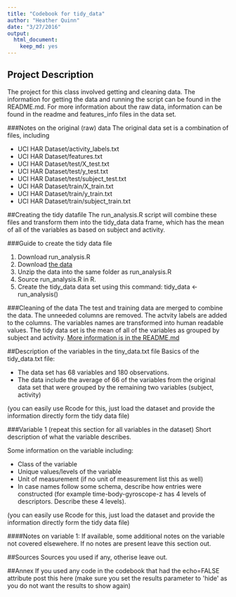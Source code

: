 ```yaml
---
title: "Codebook for tidy_data"
author: "Heather Quinn"
date: "3/27/2016"
output:
  html_document:
    keep_md: yes
---
```


## Project Description
The project for this class involved getting and cleaning data.  The information for getting the data and running the script can be found in the README.md.  For more information about the raw data, information can be found in the readme and features_info files in the data set.

###Notes on the original (raw) data 
The original data set is a combination of files, including 
* UCI HAR Dataset/activity_labels.txt
* UCI HAR Dataset/features.txt
* UCI HAR Dataset/test/X_test.txt
* UCI HAR Dataset/test/y_test.txt
* UCI HAR Dataset/test/subject_test.txt
* UCI HAR Dataset/train/X_train.txt
* UCI HAR Dataset/train/y_train.txt
* UCI HAR Dataset/train/subject_train.txt

##Creating the tidy datafile
The run_analysis.R script will combine these files and transform them into the tidy_data data frame, which has the mean of all of the variables as based on subject and activity.

###Guide to create the tidy data file
1.  Download run_analysis.R
2.  Download [the data](https://d396qusza40orc.cloudfront.net/getdata%2Fprojectfiles%2FUCI%20HAR%20Dataset.zip)
3.  Unzip the data into the same folder as run_analysis.R
4.  Source run_analysis.R in R.
5.  Create the tidy_data data set using this command: tidy_data <- run_analysis()

###Cleaning of the data
The test and training data are merged to combine the data.  The unneeded columns are removed.  The actvity labels are added to the columns.  The variables names are transformed into human readable values.  The tidy data set is the mean of all of the variables as grouped by subject and activity. [More information is in the README.md](https://github.com/aquinine/cleaning_data_project/blob/master/README.md)

##Description of the variables in the tiny_data.txt file
Basics of the tidy_data.txt file:
 - The data set has 68 variables and 180 observations.
 - The data include the average of 66 of the variables from the original data set that were grouped by the remaining two variables (subject, activity)

(you can easily use Rcode for this, just load the dataset and provide the information directly form the tidy data file)

###Variable 1 (repeat this section for all variables in the dataset)
Short description of what the variable describes.

Some information on the variable including:
 - Class of the variable
 - Unique values/levels of the variable
 - Unit of measurement (if no unit of measurement list this as well)
 - In case names follow some schema, describe how entries were constructed (for example time-body-gyroscope-z has 4 levels of descriptors. Describe these 4 levels). 

(you can easily use Rcode for this, just load the dataset and provide the information directly form the tidy data file)

####Notes on variable 1:
If available, some additional notes on the variable not covered elsewehere. If no notes are present leave this section out.

##Sources
Sources you used if any, otherise leave out.

##Annex
If you used any code in the codebook that had the echo=FALSE attribute post this here (make sure you set the results parameter to 'hide' as you do not want the results to show again)
